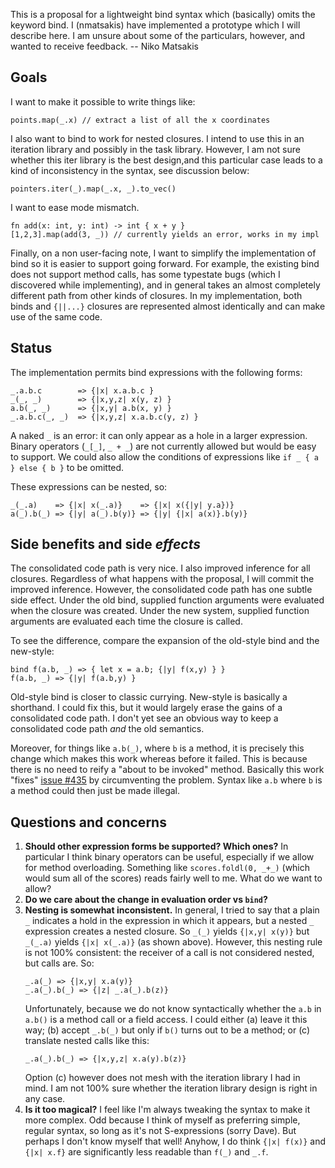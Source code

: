 This is a proposal for a lightweight bind syntax which (basically) omits the keyword bind.  I (nmatsakis) have implemented a prototype which I will describe here.  I am unsure about some of the particulars, however, and wanted to receive feedback. -- Niko Matsakis

## Goals

I want to make it possible to write things like:

    points.map(_.x) // extract a list of all the x coordinates

I also want to bind to work for nested closures.  I intend to use this in an iteration library and possibly in the task library.  However, I am not sure whether this iter library is the best design,and this particular case leads to a kind of inconsistency in the syntax, see discussion below:

    pointers.iter(_).map(_.x, _).to_vec()

I want to ease mode mismatch.

    fn add(x: int, y: int) -> int { x + y }
    [1,2,3].map(add(3, _)) // currently yields an error, works in my impl

Finally, on a non user-facing note, I want to simplify the implementation of bind so it is easier to support going forward.  For example, the existing bind does not support method calls, has some typestate bugs (which I discovered while implementing), and in general takes an almost completely different path from other kinds of closures.  In my implementation, both binds and `{||...}` closures are represented almost identically and can make use of the same code.

## Status

The implementation permits bind expressions with the following forms:

```
_.a.b.c        => {|x| x.a.b.c }
_(_, _)        => {|x,y,z| x(y, z) }
a.b(_, _)      => {|x,y| a.b(x, y) }
_.a.b.c(_, _)  => {|x,y,z| x.a.b.c(y, z) }
```

A naked `_` is an error: it can only appear as a hole in a larger expression.  Binary operators (`_[_]`, `_ + _`) are not currently allowed but would be easy to support.  We could also allow the conditions of expressions like `if _ { a } else { b }` to be omitted.

These expressions can be nested, so:

```
_(_.a)    => {|x| x(_.a)}    => {|x| x({|y| y.a})}
a(_).b(_) => {|y| a(_).b(y)} => {|y| {|x| a(x)}.b(y)}
```

## Side benefits and side *effects*

The consolidated code path is very nice.  I also improved inference for all closures.  Regardless of what happens with the proposal, I will commit the improved inference.  However, the consolidated code path has one subtle side effect.  Under the old bind, supplied function arguments were evaluated when the closure was created.  Under the new system, supplied function arguments are evaluated each time the closure is called.  

To see the difference, compare the expansion of the old-style bind and the new-style:

```
bind f(a.b, _) => { let x = a.b; {|y| f(x,y) } }
f(a.b, _) => {|y| f(a.b,y) }
```

Old-style bind is closer to classic currying.  New-style is basically a shorthand.  I could fix this, but it would largely erase the gains of a consolidated code path.  I don't yet see an obvious way to keep a consolidated code path *and* the old semantics.  

Moreover, for things like `a.b(_)`, where `b` is a method, it is precisely this change which makes this work whereas before it failed.  This is because there is no need to reify a "about to be invoked" method.  Basically this work "fixes" [issue #435][435] by circumventing the problem.  Syntax like `a.b` where `b` is a method could then just be made illegal.

[435]: https://github.com/mozilla/rust/issues/435

## Questions and concerns

1. **Should other expression forms be supported?  Which ones?**
   In particular I think binary operators can be useful,
   especially if we allow for method overloading.  Something like
   `scores.foldl(0, _+_)` (which would sum all of the scores)
   reads fairly well to me.  What do we want to allow?
2. **Do we care about the change in evaluation order vs `bind`?**
3. **Nesting is somewhat inconsistent.**
   In general, I tried to say that a plain `_` indicates a hold in the
   expression in which it appears, but a nested `_` expression creates
   a nested closure.  So `_(_)` yields `{|x,y| x(y)}` but `_(_.a)`
   yields `{|x| x(_.a)}` (as shown above).  However, this nesting rule is
   not 100% consistent: the receiver of a call is not considered
   nested, but calls are.  So:
   ```
   _.a(_) => {|x,y| x.a(y)}
   _.a(_).b(_) => {|z| _.a(_).b(z)}
   ```
   Unfortunately, because we do not know syntactically whether the `a.b` in
   `a.b()` is a method call or a field access. I could either (a) leave it this
   way; (b) accept `_.b(_)` but only if `b()` turns out to be a method; or
   (c) translate nested calls like this:
   ```
   _.a(_).b(_) => {|x,y,z| x.a(y).b(z)}
   ```
   Option (c) however does not mesh with the iteration library I had in mind.
   I am not 100% sure whether the iteration library design is right in any
   case.
4. **Is it too magical?** I feel like I'm always tweaking the syntax to make
   it more complex.  Odd because I think of myself as preferring simple, regular syntax, so
   long as it's not S-expressions (sorry Dave).  But perhaps I don't know myself that well!
   Anyhow, I do think `{|x| f(x)}` and `{|x| x.f}` are significantly less readable
   than `f(_)` and `_.f`.